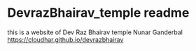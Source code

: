 # DevrazBhairav_temple readme
this is a website of Dev Raz Bhairav temple Nunar Ganderbal
https://cloudhar.github.io/devrazbhairav
